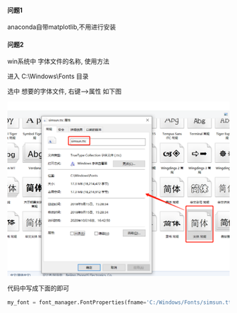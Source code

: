 #### 问题1 

anaconda自带matplotlib,不用进行安装

#### 问题2

win系统中 字体文件的名称, 使用方法

进入 C:\Windows\Fonts 目录

选中 想要的字体文件, 右键-->属性 如下图

![1603770527117](imgs/1603770527117.png)

代码中写成下面的即可

```python
my_font = font_manager.FontProperties(fname='C:/Windows/Fonts/simsun.ttc',size=18)
```

